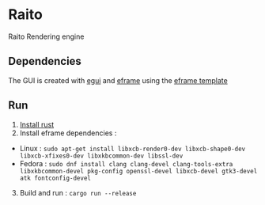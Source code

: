 # Raito
Raito Rendering engine

## Dependencies

The GUI is created with [egui](https://github.com/emilk/egui) and [eframe](https://github.com/emilk/egui/tree/master/crates/eframe) using the [eframe template](https://github.com/emilk/eframe_template/)

## Run

1. [Install rust](https://www.rust-lang.org/tools/install)
2. Install eframe dependencies :
  - Linux : `sudo apt-get install libxcb-render0-dev libxcb-shape0-dev libxcb-xfixes0-dev libxkbcommon-dev libssl-dev`
  - Fedora : `sudo dnf install clang clang-devel clang-tools-extra libxkbcommon-devel pkg-config openssl-devel libxcb-devel gtk3-devel atk fontconfig-devel`
3. Build and run : `cargo run --release`
